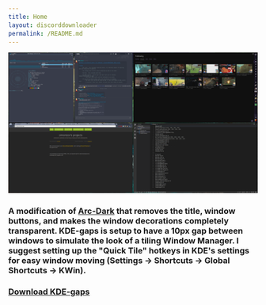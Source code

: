 ```yaml
---
title: Home
layout: discorddownloader
permalink: /README.md
---
```


![kde-gaps](https://raw.githubusercontent.com/simoniz0r/kde-gaps/master/KDE-gaps.png)

### A modification of [Arc-Dark](https://github.com/PapirusDevelopmentTeam/arc-kde) that removes the title, window buttons, and makes the window decorations completely transparent.  KDE-gaps is setup to have a 10px gap between windows to simulate the look of a tiling Window Manager.  I suggest setting up the "Quick Tile" hotkeys in KDE's settings for easy window moving (Settings -> Shortcuts -> Global Shortcuts -> KWin).

### [Download KDE-gaps](https://github.com/simoniz0r/kde-gaps/releases/latest)

